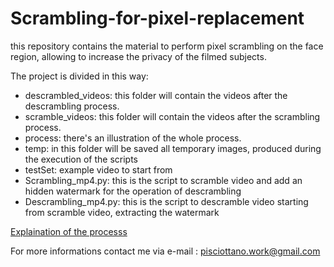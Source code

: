 # Scrambling-for-pixel-replacement
this repository contains the material to perform pixel scrambling on the face region, allowing to increase the privacy of the filmed subjects.

The project is divided in this way:

- descrambled_videos: this folder will contain the videos after the descrambling process.
- scramble_videos:  this folder will contain the videos after the scrambling process.
- process: there's an illustration of the whole process.
- temp: in this folder will be saved all temporary images, produced during the execution of the scripts
- testSet: example video to start from
- Scrambling_mp4.py: this is the script to scramble video and add an hidden watermark for the operation of descrambling
- Descrambling_mp4.py: this is the script to descramble video starting from scramble video, extracting the watermark

 [Explaination of the processs](./process/funzionamento.jpg)

For more informations contact me via e-mail : pisciottano.work@gmail.com
